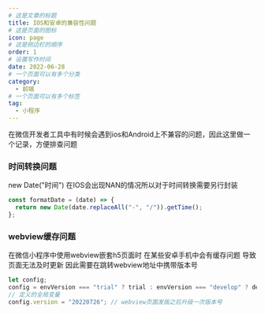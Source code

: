 ```yaml
---
# 这是文章的标题
title: IOS和安卓的兼容性问题
# 这是页面的图标
icon: page
# 这是侧边栏的顺序
order: 1
# 设置写作时间
date: 2022-06-28
# 一个页面可以有多个分类
category:
  - 前端
# 一个页面可以有多个标签
tag:
  - 小程序
---
```


在微信开发者工具中有时候会遇到ios和Android上不兼容的问题，因此这里做一个记录，方便排查问题

### 时间转换问题

new  Date("时间") 在IOS会出现NAN的情况所以对于时间转换需要另行封装

``` js
const formatDate = (date) => {
  return new Date(date.replaceAll("-", "/")).getTime();
};
```

### webview缓存问题

在微信小程序中使用webview嵌套h5页面时 在某些安卓手机中会有缓存问题 导致页面无法及时更新 因此需要在跳转webview地址中携带版本号

``` js
let config;
config = envVersion === "trial" ? trial : envVersion === "develop" ? develop : release;
// 定义的全局变量
config.version = "20220726"; // webview页面发版之后升级一次版本号
```
